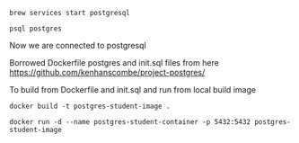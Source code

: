 

`brew services start postgresql`

`psql postgres`

Now we are connected to postgresql

Borrowed Dockerfile postgres and init.sql files from here
https://github.com/kenhanscombe/project-postgres/

To build from Dockerfile and init.sql and run from local build image

```
docker build -t postgres-student-image .

docker run -d --name postgres-student-container -p 5432:5432 postgres-student-image
```